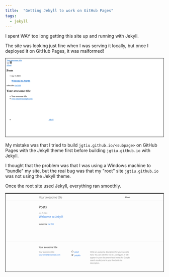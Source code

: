 ```yaml
---
title:  "Getting Jekyll to work on GitHub Pages"
tags:
  - jekyll
---
```


I spent WAY too long getting this site up and running with Jekyll.

The site was looking just fine when I was serving it locally, but once I deployed it on GitHub Pages, it was malformed!

![](/assets/2024-01-06-jekyll-malformed.png)

My mistake was that I tried to build `jgtiu.github.io/<subpage>` on GitHub Pages with the Jekyll theme first before building `jgtiu.github.io` with Jekyll.

I thought that the problem was that I was using a Windows machine to "bundle" my site, but the real bug was that my "root" site `jgtiu.github.io` was not using the Jekyll theme.

Once the root site used Jekyll, everything ran smoothly.

![](/assets/2024-01-06-jekyll-working.png)
